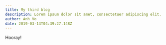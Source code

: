 ```yaml
---
title: My third blog
description: Lorem ipsum dolor sit amet, consectetuer adipiscing elit. Aenean commodo ligula eget dolor. Aenean massa. Cum sociis natoque penatibus et magnis dis parturient montes, nascetur ridiculus mus. 
author: Anh Vo
date: 2019-03-13T04:39:27.148Z
---
```

Hooray!
